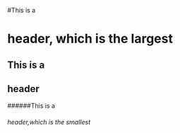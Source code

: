 
#This is a <h1> header, which is the largest
  ## This is a <h2> header
  ######This is a <h6> header,which is the smallest
